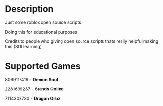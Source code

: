 # Description
Just some roblox open source scripts

Doing this for educational purposes

Credits to people who giving open source scripts thats really helpful making this (Still learning)

# Supported Games

8069117419 - **Demon Soul**

2281639237 - **Stands Online**

7114303730 - **Dragon Orbz**
